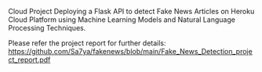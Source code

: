 Cloud Project
Deploying a Flask API to detect Fake News Articles on Heroku Cloud Platform using Machine Learning Models and Natural Language Processing Techniques.

Please refer the project report for further details: https://github.com/Sa7ya/fakenews/blob/main/Fake_News_Detection_project_report.pdf
